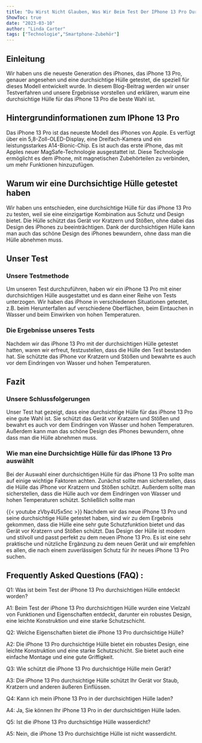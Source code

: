 ```yaml
---
title: "Du Wirst Nicht Glauben, Was Wir Beim Test Der IPhone 13 Pro Durchsichtigen Hülle Entdeckt Haben!"
ShowToc: true 
date: "2023-03-10"
author: "Linda Carter" 
tags: ["Technologie","Smartphone-Zubehör"]
---
```

## Einleitung

Wir haben uns die neueste Generation des iPhones, das iPhone 13 Pro, genauer angesehen und eine durchsichtige Hülle getestet, die speziell für dieses Modell entwickelt wurde. In diesem Blog-Beitrag werden wir unser Testverfahren und unsere Ergebnisse vorstellen und erklären, warum eine durchsichtige Hülle für das iPhone 13 Pro die beste Wahl ist.

## Hintergrundinformationen zum IPhone 13 Pro

Das iPhone 13 Pro ist das neueste Modell des iPhones von Apple. Es verfügt über ein 5,8-Zoll-OLED-Display, eine Dreifach-Kamera und ein leistungsstarkes A14-Bionic-Chip. Es ist auch das erste iPhone, das mit Apples neuer MagSafe-Technologie ausgestattet ist. Diese Technologie ermöglicht es dem iPhone, mit magnetischen Zubehörteilen zu verbinden, um mehr Funktionen hinzuzufügen.

## Warum wir eine Durchsichtige Hülle getestet haben

Wir haben uns entschieden, eine durchsichtige Hülle für das iPhone 13 Pro zu testen, weil sie eine einzigartige Kombination aus Schutz und Design bietet. Die Hülle schützt das Gerät vor Kratzern und Stößen, ohne dabei das Design des iPhones zu beeinträchtigen. Dank der durchsichtigen Hülle kann man auch das schöne Design des iPhones bewundern, ohne dass man die Hülle abnehmen muss.

## Unser Test

### Unsere Testmethode

Um unseren Test durchzuführen, haben wir ein iPhone 13 Pro mit einer durchsichtigen Hülle ausgestattet und es dann einer Reihe von Tests unterzogen. Wir haben das iPhone in verschiedenen Situationen getestet, z.B. beim Herunterfallen auf verschiedene Oberflächen, beim Eintauchen in Wasser und beim Einwirken von hohen Temperaturen.

### Die Ergebnisse unseres Tests

Nachdem wir das iPhone 13 Pro mit der durchsichtigen Hülle getestet hatten, waren wir erfreut, festzustellen, dass die Hülle den Test bestanden hat. Sie schützte das iPhone vor Kratzern und Stößen und bewahrte es auch vor dem Eindringen von Wasser und hohen Temperaturen.

## Fazit

### Unsere Schlussfolgerungen

Unser Test hat gezeigt, dass eine durchsichtige Hülle für das iPhone 13 Pro eine gute Wahl ist. Sie schützt das Gerät vor Kratzern und Stößen und bewahrt es auch vor dem Eindringen von Wasser und hohen Temperaturen. Außerdem kann man das schöne Design des iPhones bewundern, ohne dass man die Hülle abnehmen muss.

### Wie man eine Durchsichtige Hülle für das IPhone 13 Pro auswählt

Bei der Auswahl einer durchsichtigen Hülle für das iPhone 13 Pro sollte man auf einige wichtige Faktoren achten. Zunächst sollte man sicherstellen, dass die Hülle das iPhone vor Kratzern und Stößen schützt. Außerdem sollte man sicherstellen, dass die Hülle auch vor dem Eindringen von Wasser und hohen Temperaturen schützt. Schließlich sollte man

{{< youtube zVby4U5x5nc >}} 
Nachdem wir das neue iPhone 13 Pro und seine durchsichtige Hülle getestet haben, sind wir zu dem Ergebnis gekommen, dass die Hülle eine sehr gute Schutzfunktion bietet und das Gerät vor Kratzern und Stößen schützt. Das Design der Hülle ist modern und stilvoll und passt perfekt zu dem neuen iPhone 13 Pro. Es ist eine sehr praktische und nützliche Ergänzung zu dem neuen Gerät und wir empfehlen es allen, die nach einem zuverlässigen Schutz für ihr neues iPhone 13 Pro suchen.

## Frequently Asked Questions (FAQ) :
Q1: Was ist beim Test der iPhone 13 Pro durchsichtigen Hülle entdeckt worden?

A1: Beim Test der iPhone 13 Pro durchsichtigen Hülle wurden eine Vielzahl von Funktionen und Eigenschaften entdeckt, darunter ein robustes Design, eine leichte Konstruktion und eine starke Schutzschicht.

Q2: Welche Eigenschaften bietet die iPhone 13 Pro durchsichtige Hülle?

A2: Die iPhone 13 Pro durchsichtige Hülle bietet ein robustes Design, eine leichte Konstruktion und eine starke Schutzschicht. Sie bietet auch eine einfache Montage und eine gute Griffigkeit.

Q3: Wie schützt die iPhone 13 Pro durchsichtige Hülle mein Gerät?

A3: Die iPhone 13 Pro durchsichtige Hülle schützt Ihr Gerät vor Staub, Kratzern und anderen äußeren Einflüssen.

Q4: Kann ich mein iPhone 13 Pro in der durchsichtigen Hülle laden?

A4: Ja, Sie können Ihr iPhone 13 Pro in der durchsichtigen Hülle laden.

Q5: Ist die iPhone 13 Pro durchsichtige Hülle wasserdicht?

A5: Nein, die iPhone 13 Pro durchsichtige Hülle ist nicht wasserdicht.


